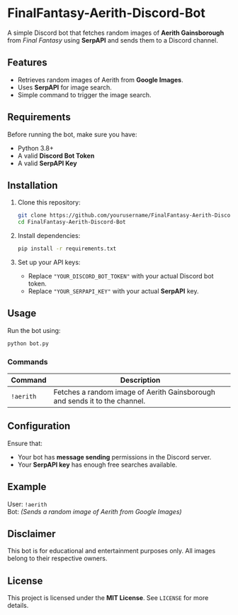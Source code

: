 # FinalFantasy-Aerith-Discord-Bot

A simple Discord bot that fetches random images of **Aerith Gainsborough** from *Final Fantasy* using **SerpAPI** and sends them to a Discord channel.

## Features
- Retrieves random images of Aerith from **Google Images**.
- Uses **SerpAPI** for image search.
- Simple command to trigger the image search.

## Requirements
Before running the bot, make sure you have:
- Python 3.8+
- A valid **Discord Bot Token**
- A valid **SerpAPI Key**

## Installation
1. Clone this repository:
   ```sh
   git clone https://github.com/yourusername/FinalFantasy-Aerith-Discord-Bot.git
   cd FinalFantasy-Aerith-Discord-Bot
   ```

2. Install dependencies:
   ```sh
   pip install -r requirements.txt
   ```

3. Set up your API keys:
   - Replace `"YOUR_DISCORD_BOT_TOKEN"` with your actual Discord bot token.
   - Replace `"YOUR_SERPAPI_KEY"` with your actual **SerpAPI** key.

## Usage
Run the bot using:
```sh
python bot.py
```

### Commands
| Command | Description |
|---------|-------------|
| `!aerith` | Fetches a random image of Aerith Gainsborough and sends it to the channel. |

## Configuration
Ensure that:
- Your bot has **message sending** permissions in the Discord server.
- Your **SerpAPI key** has enough free searches available.

## Example
User: `!aerith`  
Bot: *(Sends a random image of Aerith from Google Images)*  

## Disclaimer
This bot is for educational and entertainment purposes only. All images belong to their respective owners.  

## License
This project is licensed under the **MIT License**. See `LICENSE` for more details.

